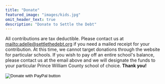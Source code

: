 ```yaml
---
title: "Donate"
featured_image: "images/kids.jpg"
omit_header_text: true
description: "Donate to Settle the Debt"
---
```


All contributions are tax deductible.  Please contact us at <mailto:adelle@settlethedebt.org> if you need a mailed receipt for your contribution.  At this time, we cannot target donations through the website for particular schools.  If you wish to pay off an entire school's balance, please contact us at the email above and we will designate the funds to your particular Prince William County school of choice.  **Thank you!**  

<form action="https://www.paypal.com/cgi-bin/webscr" method="post" target="_top">
<input type="hidden" name="cmd" value="_s-xclick" />
<input type="hidden" name="hosted_button_id" value="ZEQL3RN8M7Z9E" />
<input type="image" src="https://www.paypalobjects.com/en_US/i/btn/btn_donateCC_LG.gif" border="0" name="submit" title="PayPal - The safer, easier way to pay online!" alt="Donate with PayPal button" />
<img alt="" border="0" src="https://www.paypal.com/en_US/i/scr/pixel.gif" width="1" height="1" />
</form>
